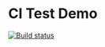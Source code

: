 # CI Test Demo

[![Build status](https://ci.appveyor.com/api/projects/status/p76v5iys42ulbmc0?svg=true)](https://ci.appveyor.com/project/Khavatary/fuction)